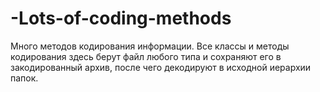 # -Lots-of-coding-methods
Много методов кодирования информации. Все классы и методы кодирования здесь берут файл любого типа и сохраняют его в закодированный архив, после чего декодируют в исходной иерархии папок.
